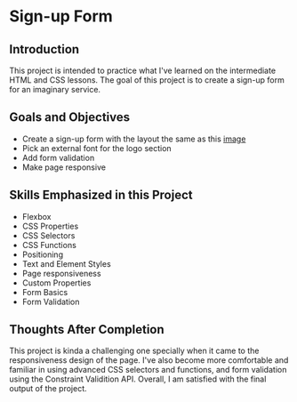 # Sign-up Form

## Introduction

This project is intended to practice what I've learned on the intermediate HTML and CSS lessons. The goal of this project is to create a sign-up form for an imaginary service.

## Goals and Objectives

* Create a sign-up form with the layout the same as this [image](https://cdn.statically.io/gh/TheOdinProject/curriculum/5f37d43908ef92499e95a9b90fc3cc291a95014c/html_css/project-sign-up-form/sign-up-form.png)
* Pick an external font for the logo section
* Add form validation
* Make page responsive

## Skills Emphasized in this Project

* Flexbox
* CSS Properties
* CSS Selectors
* CSS Functions
* Positioning
* Text and Element Styles
* Page responsiveness
* Custom Properties
* Form Basics
* Form Validation

## Thoughts After Completion

This project is kinda a challenging one specially when it came to the responsiveness design of the page. I've also become more comfortable and familiar in using advanced CSS selectors and functions, and form validation using the Constraint Validition API. Overall, I am satisfied with the final output of the project.
